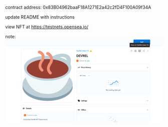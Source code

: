 contract address: 0x83B04962baaF18A1271E2a42c2fD4F100A09f34A

update README with instructions

view NFT at
https://testnets.opensea.io/

note:
![Screenshot](/assets/imgs/openSea.png)
